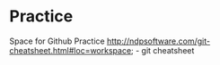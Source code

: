 # Practice
Space for Github Practice
http://ndpsoftware.com/git-cheatsheet.html#loc=workspace; - git cheatsheet
